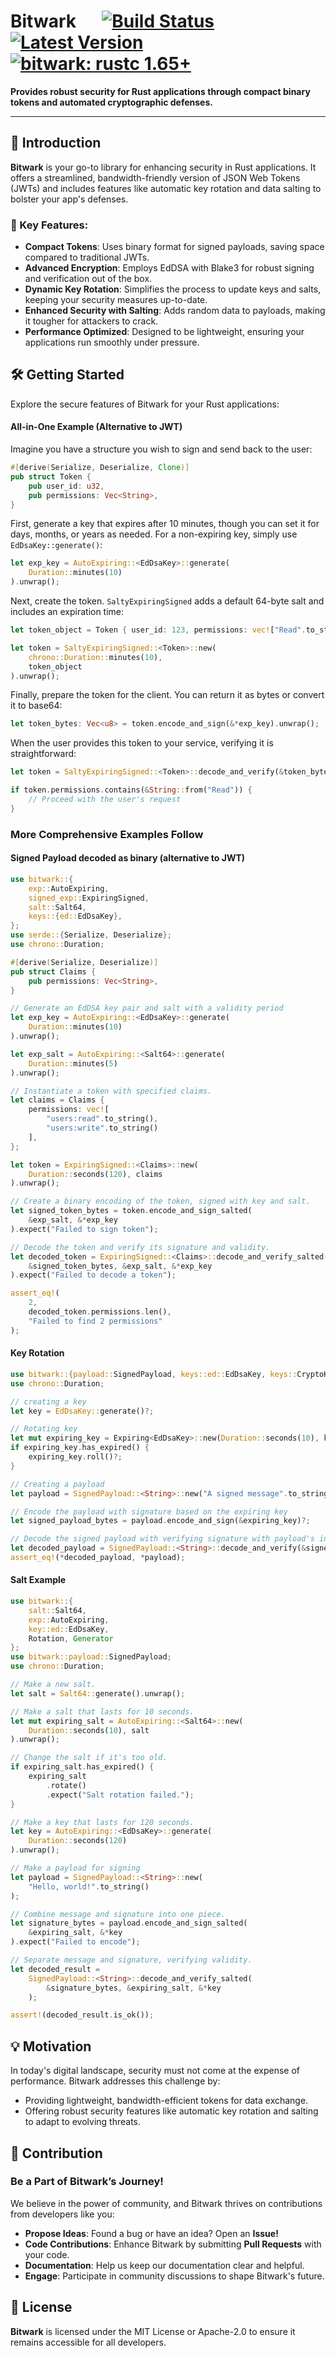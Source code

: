 # Bitwark &emsp;  [![Build Status]][actions] [![Latest Version]][crates.io] [![bitwark: rustc 1.65+]][Rust 1.65]

[Build Status]: https://img.shields.io/github/actions/workflow/status/versolid/bitwark/rust.yml?branch=main
[actions]: https://github.com/versolid/bitwark/actions?query=branch%3Amain
[Latest Version]: https://img.shields.io/crates/v/bitwark.svg
[crates.io]: https://crates.io/crates/bitwark
[bitwark: rustc 1.65+]: https://img.shields.io/badge/bitwark-rustc_1.65+-lightgray.svg
[Rust 1.65]: https://blog.rust-lang.org/2021/10/21/Rust-1.65.0.html

**Provides robust security for Rust applications through compact binary tokens and automated cryptographic defenses.**

---

## 🚀 Introduction
**Bitwark** is your go-to library for enhancing security in Rust applications. It offers a streamlined, bandwidth-friendly version of JSON Web Tokens (JWTs) and includes features like automatic key rotation and data salting to bolster your app's defenses.

### 🔐 Key Features:

* **Compact Tokens**: Uses binary format for signed payloads, saving space compared to traditional JWTs.
* **Advanced Encryption**: Employs EdDSA with Blake3 for robust signing and verification out of the box.
* **Dynamic Key Rotation**: Simplifies the process to update keys and salts, keeping your security measures up-to-date.
* **Enhanced Security with Salting**: Adds random data to payloads, making it tougher for attackers to crack.
* **Performance Optimized**: Designed to be lightweight, ensuring your applications run smoothly under pressure.

## 🛠️ Getting Started
Explore the secure features of Bitwark for your Rust applications:
#### All-in-One Example (Alternative to JWT)
Imagine you have a structure you wish to sign and send back to the user:
```rust
#[derive(Serialize, Deserialize, Clone)]
pub struct Token {
    pub user_id: u32,
    pub permissions: Vec<String>,
}
```
First, generate a key that expires after 10 minutes, though you can set it for days, months, or years as needed. For a non-expiring key, simply use `EdDsaKey::generate()`:
```rust
let exp_key = AutoExpiring::<EdDsaKey>::generate(
    Duration::minutes(10)
).unwrap();
```
Next, create the token. `SaltyExpiringSigned` adds a default 64-byte salt and includes an expiration time:
```rust
let token_object = Token { user_id: 123, permissions: vec!["Read".to_string(), "Write".to_string()] };

let token = SaltyExpiringSigned::<Token>::new(
    chrono::Duration::minutes(10),
    token_object
).unwrap();
```
Finally, prepare the token for the client. You can return it as bytes or convert it to base64:
```rust
let token_bytes: Vec<u8> = token.encode_and_sign(&*exp_key).unwrap();
```
When the user provides this token to your service, verifying it is straightforward:
```rust
let token = SaltyExpiringSigned::<Token>::decode_and_verify(&token_bytes, &*exp_key).unwrap();

if token.permissions.contains(&String::from("Read")) {
    // Proceed with the user's request
}
```

### More Comprehensive Examples Follow
#### Signed Payload decoded as binary (alternative to JWT)
```rust
use bitwark::{
    exp::AutoExpiring,
    signed_exp::ExpiringSigned,
    salt::Salt64,
    keys::{ed::EdDsaKey},
};
use serde::{Serialize, Deserialize};
use chrono::Duration;

#[derive(Serialize, Deserialize)]
pub struct Claims {
    pub permissions: Vec<String>,
}

// Generate an EdDSA key pair and salt with a validity period
let exp_key = AutoExpiring::<EdDsaKey>::generate(
    Duration::minutes(10)
).unwrap();

let exp_salt = AutoExpiring::<Salt64>::generate(
    Duration::minutes(5)
).unwrap();

// Instantiate a token with specified claims.
let claims = Claims { 
    permissions: vec![
        "users:read".to_string(), 
        "users:write".to_string()
    ],
};

let token = ExpiringSigned::<Claims>::new(
    Duration::seconds(120), claims
).unwrap();

// Create a binary encoding of the token, signed with key and salt.
let signed_token_bytes = token.encode_and_sign_salted(
    &exp_salt, &*exp_key
).expect("Failed to sign token");

// Decode the token and verify its signature and validity.
let decoded_token = ExpiringSigned::<Claims>::decode_and_verify_salted(
    &signed_token_bytes, &exp_salt, &*exp_key
).expect("Failed to decode a token");

assert_eq!(
    2, 
    decoded_token.permissions.len(), 
    "Failed to find 2 permissions"
);
```
#### Key Rotation
```rust
use bitwark::{payload::SignedPayload, keys::ed::EdDsaKey, keys::CryptoKey, Generator};
use chrono::Duration;

// creating a key
let key = EdDsaKey::generate()?;

// Rotating key
let mut expiring_key = Expiring<EdDsaKey>::new(Duration::seconds(10), key);
if expiring_key.has_expired() {
    expiring_key.roll()?;
}

// Creating a payload
let payload = SignedPayload::<String>::new("A signed message".to_string());

// Encode the payload with signature based on the expiring key
let signed_payload_bytes = payload.encode_and_sign(&expiring_key)?;

// Decode the signed payload with verifying signature with payload's integrity
let decoded_payload = SignedPayload::<String>::decode_and_verify(&signed_payload_bytes, &expiring_key)?;
assert_eq!(*decoded_payload, *payload);
```

#### Salt Example
```rust
use bitwark::{
    salt::Salt64, 
    exp::AutoExpiring, 
    key::ed::EdDsaKey, 
    Rotation, Generator
};
use bitwark::payload::SignedPayload;
use chrono::Duration;

// Make a new salt.
let salt = Salt64::generate().unwrap();

// Make a salt that lasts for 10 seconds.
let mut expiring_salt = AutoExpiring::<Salt64>::new(
    Duration::seconds(10), salt
).unwrap();

// Change the salt if it's too old.
if expiring_salt.has_expired() {
    expiring_salt
        .rotate()
        .expect("Salt rotation failed.");
}

// Make a key that lasts for 120 seconds.
let key = AutoExpiring::<EdDsaKey>::generate(
    Duration::seconds(120)
).unwrap();

// Make a payload for signing
let payload = SignedPayload::<String>::new(
    "Hello, world!".to_string()
);

// Combine message and signature into one piece.
let signature_bytes = payload.encode_and_sign_salted(
    &expiring_salt, &*key
).expect("Failed to encode");

// Separate message and signature, verifying validity.
let decoded_result = 
    SignedPayload::<String>::decode_and_verify_salted(
        &signature_bytes, &expiring_salt, &*key
    );

assert!(decoded_result.is_ok());
```

## 💡 Motivation
In today's digital landscape, security must not come at the expense of performance. Bitwark addresses this challenge by:
* Providing lightweight, bandwidth-efficient tokens for data exchange.
* Offering robust security features like automatic key rotation and salting to adapt to evolving threats.

## 🌱 Contribution
### Be a Part of Bitwark’s Journey!
We believe in the power of community, and Bitwark thrives on contributions from developers like you:
* **Propose Ideas**: Found a bug or have an idea? Open an **Issue!**
* **Code Contributions**: Enhance Bitwark by submitting **Pull Requests** with your code.
* **Documentation**: Help us keep our documentation clear and helpful.
* **Engage**: Participate in community discussions to shape Bitwark's future.

## 📜 License
**Bitwark** is licensed under the MIT License or Apache-2.0 to ensure it remains accessible for all developers.
